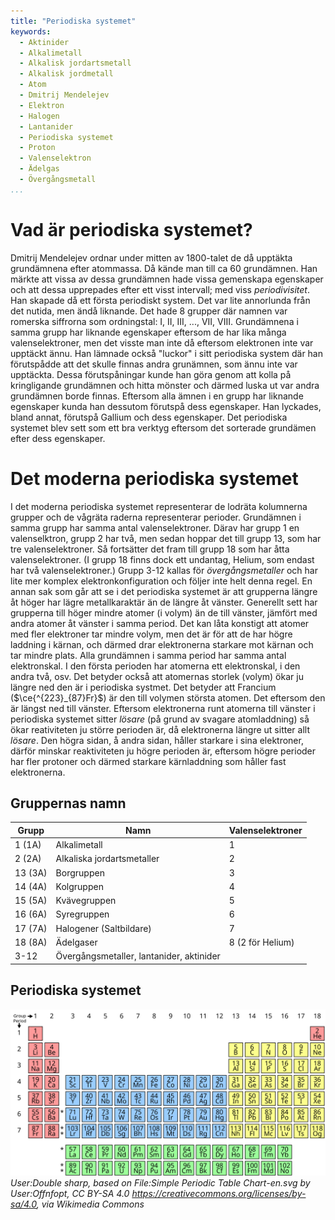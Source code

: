 ```yaml
---
title: "Periodiska systemet"
keywords:
  - Aktinider
  - Alkalimetall
  - Alkalisk jordartsmetall
  - Alkalisk jordmetall
  - Atom
  - Dmitrij Mendelejev
  - Elektron
  - Halogen
  - Lantanider
  - Periodiska systemet
  - Proton
  - Valenselektron
  - Ädelgas
  - Övergångsmetall
...
```


# Vad är periodiska systemet?
Dmitrij Mendelejev ordnar under mitten av 1800-talet de då upptäkta grundämnena efter atommassa. Då kände man till ca 60 grundämnen. Han märkte att vissa av dessa grundämnen hade vissa gemenskapa egenskaper och att dessa upprepades efter ett visst intervall; med viss _periodivisitet_.
Han skapade då ett första periodiskt system. Det var lite annorlunda från det nutida, men ändå liknande. Det hade 8 grupper där namnen var romerska siffrorna som ordningstal: I, II, III, ..., VII, VIII. Grundämnena i samma grupp har liknande egenskaper eftersom de har lika många valenselektroner, men det visste man inte då eftersom elektronen inte var upptäckt ännu. Han lämnade också "luckor" i sitt periodiska system där han förutspådde att det skulle finnas andra grunämnen, som ännu inte var upptäckta. Dessa förutspåningar kunde han göra genom att kolla på kringligande grundämnen och hitta mönster och därmed luska ut var andra grundämnen borde finnas. Eftersom alla ämnen i en grupp har liknande egenskaper kunda han dessutom förutspå dess egenskaper. Han lyckades, bland annat, förutspå Gallium och dess egenskaper.
Det periodiska systemet blev sett som ett bra verktyg eftersom det sorterade grundämen efter dess egenskaper.

# Det moderna periodiska systemet
I det moderna periodiska systemet representerar de lodräta kolumnerna grupper och de vågräta raderna representerar perioder. Grundämnen i samma grupp har samma antal valenselektroner. Därav har grupp 1 en valenselktron, grupp 2 har två, men sedan hoppar det till grupp 13, som har tre valenselektroner. Så fortsätter det fram till grupp 18 som har åtta valenselektroner. (I grupp 18 finns dock ett undantag, Helium, som endast har två valenselektroner.) Grupp 3-12 kallas för _övergångsmetaller_ och har lite mer komplex elektronkonfiguration och följer inte helt denna regel.
En annan sak som går att se i det periodiska systemet är att grupperna längre åt höger har lägre metallkaraktär än de längre åt vänster. Generellt sett har grupperna till höger mindre atomer (i volym) än de till vänster, jämfört med andra atomer åt vänster i samma period. Det kan låta konstigt att atomer med fler elektroner tar mindre volym, men det är för att de har högre laddning i kärnan, och därmed drar elektronerna starkare mot kärnan och tar mindre plats.
Alla grundämnen i samma period har samma antal elektronskal. I den första perioden har atomerna ett elektronskal, i den andra två, osv. Det betyder också att atomernas storlek (volym) ökar ju längre ned den är i periodiska systmet. Det betyder att Francium ($\ce{^{223}_{87}Fr}$) är den till volymen största atomen. Det eftersom den är längst ned till vänster.
Eftersom elektronerna runt atomerna till vänster i periodiska systemet sitter _lösare_ (på grund av svagare atomladdning) så ökar reativiteten ju större perioden är, då elektronerna längre ut sitter allt _lösare_. Den högra sidan, å andra sidan, håller starkare i sina elektroner, därför minskar reaktiviteten ju högre perioden är, eftersom högre perioder har fler protoner och därmed starkare kärnladdning som håller fast elektronerna. 

## Gruppernas namn
| Grupp   | Namn                                     | Valenselektroner |
|---------|------------------------------------------|------------------|
| 1 (1A)  | Alkalimetall                             | 1                |
| 2 (2A)  | Alkaliska jordartsmetaller               | 2                |
| 13 (3A) | Borgruppen                               | 3                |
| 14 (4A) | Kolgruppen                               | 4                |
| 15 (5A) | Kvävegruppen                             | 5                |
| 16 (6A) | Syregruppen                              | 6                |
| 17 (7A) | Halogener (Saltbildare)                  | 7                |
| 18 (8A) | Ädelgaser                                | 8 (2 för Helium) |
| 3-12    | Övergångsmetaller, lantanider, aktinider |                  |
## Periodiska systemet
![74d10ae8a95bb577f60a6d08ed57319e.png](74d10ae8a95bb577f60a6d08ed57319e.png)
_User:Double sharp, based on File:Simple Periodic Table Chart-en.svg by User:Offnfopt, CC BY-SA 4.0 <https://creativecommons.org/licenses/by-sa/4.0>, via Wikimedia Commons_